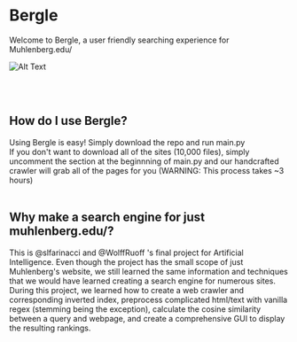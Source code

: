 # Bergle
Welcome to Bergle, a user friendly searching experience for Muhlenberg.edu/

![Alt Text](berglegif.gif)

<br><br>

## How do I use Bergle?
Using Bergle is easy! Simply download the repo and run main.py <br> If you don't want to download all of the sites (10,000 files), simply uncomment the section at the beginnning of main.py and our handcrafted crawler will grab all of the pages for you (WARNING: This process takes ~3 hours)
<br><br>

## Why make a search engine for just muhlenberg.edu/?
This is @slfarinacci and @WolffRuoff 's final project for Artificial Intelligence. Even though the project has the small scope of just Muhlenberg's website, we still learned the same information and techniques that we would have learned creating a search engine for numerous sites. During this project, we learned how to create a web crawler and corresponding inverted index, preprocess complicated html/text with vanilla regex (stemming being the exception), calculate the cosine similarity between a query and webpage, and create a comprehensive GUI to display the resulting rankings.

<!--
## Files

### Web Crawler

### Preprocessing Webpages

### Inverted Index

### Calculating the Cosine Similarity ranking

### Displaying our Results

## Analysis of our program

-->